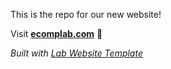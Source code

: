 This is the repo for our new website!


Visit **[ecomplab.com](http://ecomplab.com)** 🚀

_Built with [Lab Website Template](https://greene-lab.gitbook.io/lab-website-template-docs)_

